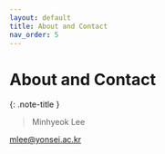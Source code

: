 ```yaml
---
layout: default
title: About and Contact
nav_order: 5 
---
```


# About and Contact

{: .note-title }
> Minhyeok Lee

[mlee@yonsei.ac.kr](mailto:mlee@yonsei.ac.kr)

